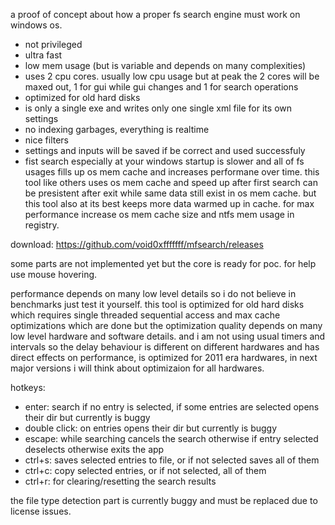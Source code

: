 a proof of concept about how a proper fs search engine must work on windows os.

- not privileged
- ultra fast
- low mem usage (but is variable and depends on many complexities)
- uses 2 cpu cores. usually low cpu usage but at peak the 2 cores will be maxed out, 1 for gui while gui changes and 1 for search operations
- optimized for old hard disks
- is only a single exe and writes only one single xml file for its own settings
- no indexing garbages, everything is realtime
- nice filters
- settings and inputs will be saved if be correct and used successfuly
- fist search especially at your windows startup is slower and all of fs usages fills up os mem cache and increases performane over time. this tool like others uses os mem cache and speed up after first search can be presistent after exit while same data still exist in os mem cache. but this tool also at its best keeps more data warmed up in cache. for max performance increase os mem cache size and ntfs mem usage in registry.

download: https://github.com/void0xfffffff/mfsearch/releases

some parts are not implemented yet but the core is ready for poc. for help use mouse hovering.

performance depends on many low level details so i do not believe in benchmarks just test it yourself. this tool is optimized for old hard disks which requires single threaded sequential access and max cache optimizations which are done but the optimization quality depends on many low level hardware and software details. and i am not using usual timers and intervals so the delay behaviour is different on different hardwares and has direct effects on performance, is optimized for 2011 era hardwares, in next major versions i will think about optimizaion for all hardwares.

hotkeys:
- enter: search if no entry is selected, if some entries are selected opens their dir but currently is buggy
- double click: on entries opens their dir but currently is buggy
- escape: while searching cancels the search otherwise if entry selected deselects otherwise exits the app
- ctrl+s: saves selected entries to file, or if not selected saves all of them
- ctrl+c: copy selected entries, or if not selected, all of them
- ctrl+r: for clearing/resetting the search results

the file type detection part is currently buggy and must be replaced due to license issues.
